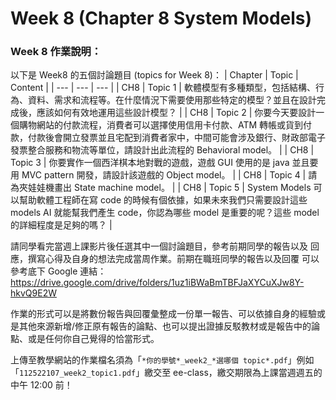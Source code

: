 # Week 8 (Chapter 8 System Models)

### Week 8 作業說明：

以下是 Week8 的五個討論題目 (topics for Week 8)：
| Chapter | Topic | Content |
| --- | --- | --- |
| CH8  | Topic 1 | 軟體模型有多種類型，包括結構、行為、資料、需求和流程等。在什麼情況下需要使用那些特定的模型？並且在設計完成後，應該如何有效地運用這些設計模型？ |
| CH8  | Topic 2 | 你要今天要設計一個購物網站的付款流程，消費者可以選擇使用信用卡付款、ATM 轉帳或貨到付款，付款後會開立發票並且宅配到消費者家中，中間可能會涉及銀行、財政部電子發票整合服務和物流等單位，請設計出此流程的 Behavioral model。 |
| CH8  | Topic 3 | 你要實作一個西洋棋本地對戰的遊戲，遊戲 GUI 使用的是 java 並且要用 MVC pattern 開發，請設計該遊戲的 Object model。 |
| CH8  | Topic 4 | 請為夾娃娃機畫出 State machine model。 |
| CH8  | Topic 5 | System Models 可以幫助軟體工程師在寫 code 的時候有個依據，如果未來我們只需要設計這些 models AI 就能幫我們產生 code，你認為哪些 model 是重要的呢？這些 model 的詳細程度是足夠的嗎？ |


請同學看完當週上課影片後任選其中一個討論題目，參考前期同學的報告以及
回應，撰寫心得及自身的想法完成當周作業。前期在職班同學的報告以及回覆
可以參考底下 Google 連結：
https://drive.google.com/drive/folders/1uz1iBWaBmTBFJaXYCuXJw8Y-hkvQ9E2W


作業的形式可以是將數份報告與回覆彙整成一份單一報告、可以依據自身的經驗或是其他來源新增/修正原有報告的論點、也可以提出證據反駁教材或是報告中的論點、或是任何你自己覺得的恰當形式。


上傳至教學網站的作業檔名須為「`*你的學號*_week2_*選哪個 topic*.pdf`」例如「`112522107_week2_topic1.pdf`」繳交至 ee-class，繳交期限為上課當週週五的中午 12:00 前！


